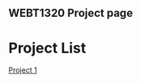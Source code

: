 ## WEBT1320 Project page 

<h1>Project List</h1>

<a href="Project1/index.html" target="_blank">Project 1</a>


